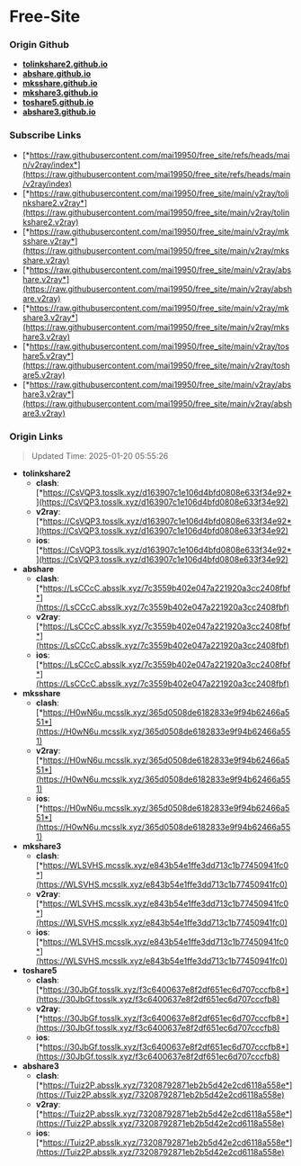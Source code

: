 # Free-Site

### Origin Github

- [**tolinkshare2.github.io**](https://github.com/tolinkshare2/tolinkshare2.github.io)
- [**abshare.github.io**](https://github.com/abshare/abshare.github.io)
- [**mksshare.github.io**](https://github.com/mksshare/mksshare.github.io)
- [**mkshare3.github.io**](https://github.com/mkshare3/mkshare3.github.io)
- [**toshare5.github.io**](https://github.com/toshare5/toshare5.github.io)
- [**abshare3.github.io**](https://github.com/abshare3/abshare3.github.io)

### Subscribe Links

- [*https://raw.githubusercontent.com/mai19950/free_site/refs/heads/main/v2ray/index*](https://raw.githubusercontent.com/mai19950/free_site/refs/heads/main/v2ray/index)
- [*https://raw.githubusercontent.com/mai19950/free_site/main/v2ray/tolinkshare2.v2ray*](https://raw.githubusercontent.com/mai19950/free_site/main/v2ray/tolinkshare2.v2ray)
- [*https://raw.githubusercontent.com/mai19950/free_site/main/v2ray/mksshare.v2ray*](https://raw.githubusercontent.com/mai19950/free_site/main/v2ray/mksshare.v2ray)
- [*https://raw.githubusercontent.com/mai19950/free_site/main/v2ray/abshare.v2ray*](https://raw.githubusercontent.com/mai19950/free_site/main/v2ray/abshare.v2ray)
- [*https://raw.githubusercontent.com/mai19950/free_site/main/v2ray/mkshare3.v2ray*](https://raw.githubusercontent.com/mai19950/free_site/main/v2ray/mkshare3.v2ray)
- [*https://raw.githubusercontent.com/mai19950/free_site/main/v2ray/toshare5.v2ray*](https://raw.githubusercontent.com/mai19950/free_site/main/v2ray/toshare5.v2ray)
- [*https://raw.githubusercontent.com/mai19950/free_site/main/v2ray/abshare3.v2ray*](https://raw.githubusercontent.com/mai19950/free_site/main/v2ray/abshare3.v2ray)

### Origin Links

> Updated Time: 2025-01-20 05:55:26

- **tolinkshare2**
  - **clash**: [*https://CsVQP3.tosslk.xyz/d163907c1e106d4bfd0808e633f34e92*](https://CsVQP3.tosslk.xyz/d163907c1e106d4bfd0808e633f34e92)
  - **v2ray**: [*https://CsVQP3.tosslk.xyz/d163907c1e106d4bfd0808e633f34e92*](https://CsVQP3.tosslk.xyz/d163907c1e106d4bfd0808e633f34e92)
  - **ios**: [*https://CsVQP3.tosslk.xyz/d163907c1e106d4bfd0808e633f34e92*](https://CsVQP3.tosslk.xyz/d163907c1e106d4bfd0808e633f34e92)
- **abshare**
  - **clash**: [*https://LsCCcC.absslk.xyz/7c3559b402e047a221920a3cc2408fbf*](https://LsCCcC.absslk.xyz/7c3559b402e047a221920a3cc2408fbf)
  - **v2ray**: [*https://LsCCcC.absslk.xyz/7c3559b402e047a221920a3cc2408fbf*](https://LsCCcC.absslk.xyz/7c3559b402e047a221920a3cc2408fbf)
  - **ios**: [*https://LsCCcC.absslk.xyz/7c3559b402e047a221920a3cc2408fbf*](https://LsCCcC.absslk.xyz/7c3559b402e047a221920a3cc2408fbf)
- **mksshare**
  - **clash**: [*https://H0wN6u.mcsslk.xyz/365d0508de6182833e9f94b62466a551*](https://H0wN6u.mcsslk.xyz/365d0508de6182833e9f94b62466a551)
  - **v2ray**: [*https://H0wN6u.mcsslk.xyz/365d0508de6182833e9f94b62466a551*](https://H0wN6u.mcsslk.xyz/365d0508de6182833e9f94b62466a551)
  - **ios**: [*https://H0wN6u.mcsslk.xyz/365d0508de6182833e9f94b62466a551*](https://H0wN6u.mcsslk.xyz/365d0508de6182833e9f94b62466a551)
- **mkshare3**
  - **clash**: [*https://WLSVHS.mcsslk.xyz/e843b54e1ffe3dd713c1b77450941fc0*](https://WLSVHS.mcsslk.xyz/e843b54e1ffe3dd713c1b77450941fc0)
  - **v2ray**: [*https://WLSVHS.mcsslk.xyz/e843b54e1ffe3dd713c1b77450941fc0*](https://WLSVHS.mcsslk.xyz/e843b54e1ffe3dd713c1b77450941fc0)
  - **ios**: [*https://WLSVHS.mcsslk.xyz/e843b54e1ffe3dd713c1b77450941fc0*](https://WLSVHS.mcsslk.xyz/e843b54e1ffe3dd713c1b77450941fc0)
- **toshare5**
  - **clash**: [*https://30JbGf.tosslk.xyz/f3c6400637e8f2df651ec6d707cccfb8*](https://30JbGf.tosslk.xyz/f3c6400637e8f2df651ec6d707cccfb8)
  - **v2ray**: [*https://30JbGf.tosslk.xyz/f3c6400637e8f2df651ec6d707cccfb8*](https://30JbGf.tosslk.xyz/f3c6400637e8f2df651ec6d707cccfb8)
  - **ios**: [*https://30JbGf.tosslk.xyz/f3c6400637e8f2df651ec6d707cccfb8*](https://30JbGf.tosslk.xyz/f3c6400637e8f2df651ec6d707cccfb8)
- **abshare3**
  - **clash**: [*https://Tuiz2P.absslk.xyz/73208792871eb2b5d42e2cd6118a558e*](https://Tuiz2P.absslk.xyz/73208792871eb2b5d42e2cd6118a558e)
  - **v2ray**: [*https://Tuiz2P.absslk.xyz/73208792871eb2b5d42e2cd6118a558e*](https://Tuiz2P.absslk.xyz/73208792871eb2b5d42e2cd6118a558e)
  - **ios**: [*https://Tuiz2P.absslk.xyz/73208792871eb2b5d42e2cd6118a558e*](https://Tuiz2P.absslk.xyz/73208792871eb2b5d42e2cd6118a558e)
